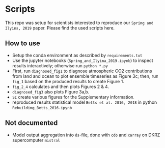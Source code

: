 # Scripts

This repo was setup for scientists interested to reproduce our `Spring and Ilyina, 2019` paper. Please find the used scripts here.

## How to use

-   Setup the conda environment as described by `requirements.txt`
-   Use the jupyter notebooks (`Spring_and_Ilyina_2019.ipynb`) to inspect results interactively; otherwise run `python *.py`
-   First, run `diagnosed_fig1` to diagnose atmospheric CO2 contributions from land and ocean to plot ensemble timeseries as Figure 3c;
    then, run `fig_1` based on the produced results to create Figure 1.
-   `fig_2_4` calculates and then plots Figures 2 & 4.
-   `diagnosed_fig3` also plots Figure 3a,b.
-   `SI` create various figures for the Supplementary information.
-   reproduced results statistical model `Betts et al. 2016, 2018` in python `Rebuilding_Betts_2016.ipynb`

## Not documented

-   Model output aggregation into `ds`-file, done with `cdo` and `xarray` on DKRZ supercomputer `mistral`
